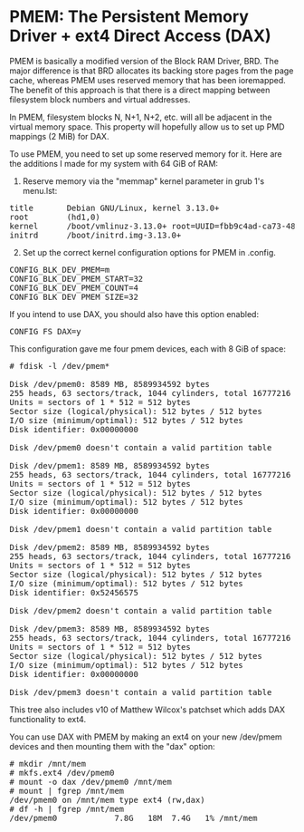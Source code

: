 PMEM: The Persistent Memory Driver + ext4 Direct Access (DAX)
=========================================================

PMEM is basically a modified version of the Block RAM Driver, BRD.  The major
difference is that BRD allocates its backing store pages from the page cache,
whereas PMEM uses reserved memory that has been ioremapped.  The benefit of this
approach is that there is a direct mapping between filesystem block numbers and
virtual addresses.

In PMEM, filesystem blocks N, N+1, N+2, etc. will all be adjacent in the virtual
memory space.  This property will hopefully allow us to set up PMD mappings (2
MiB) for DAX.

To use PMEM, you need to set up some reserved memory for it.  Here are the
additions I made for my system with 64 GiB of RAM:

1) Reserve memory via the "memmap" kernel parameter in grub 1's menu.lst:

<pre>
title		Debian GNU/Linux, kernel 3.13.0+
root		(hd1,0)
kernel		/boot/vmlinuz-3.13.0+ root=UUID=fbb9c4ad-ca73-481d-affc-b0230f262333 ro memmap=32G$32G
initrd		/boot/initrd.img-3.13.0+
</pre>

2) Set up the correct kernel configuration options for PMEM in .config.

<pre>
CONFIG_BLK_DEV_PMEM=m
CONFIG_BLK_DEV_PMEM_START=32
CONFIG_BLK_DEV_PMEM_COUNT=4
CONFIG_BLK_DEV_PMEM_SIZE=32
</pre>

If you intend to use DAX, you should also have this option enabled:

<pre>
CONFIG_FS_DAX=y
</pre>

This configuration gave me four pmem devices, each with 8 GiB of space:

<pre>
# fdisk -l /dev/pmem*

Disk /dev/pmem0: 8589 MB, 8589934592 bytes
255 heads, 63 sectors/track, 1044 cylinders, total 16777216 sectors
Units = sectors of 1 * 512 = 512 bytes
Sector size (logical/physical): 512 bytes / 512 bytes
I/O size (minimum/optimal): 512 bytes / 512 bytes
Disk identifier: 0x00000000

Disk /dev/pmem0 doesn't contain a valid partition table

Disk /dev/pmem1: 8589 MB, 8589934592 bytes
255 heads, 63 sectors/track, 1044 cylinders, total 16777216 sectors
Units = sectors of 1 * 512 = 512 bytes
Sector size (logical/physical): 512 bytes / 512 bytes
I/O size (minimum/optimal): 512 bytes / 512 bytes
Disk identifier: 0x00000000

Disk /dev/pmem1 doesn't contain a valid partition table

Disk /dev/pmem2: 8589 MB, 8589934592 bytes
255 heads, 63 sectors/track, 1044 cylinders, total 16777216 sectors
Units = sectors of 1 * 512 = 512 bytes
Sector size (logical/physical): 512 bytes / 512 bytes
I/O size (minimum/optimal): 512 bytes / 512 bytes
Disk identifier: 0x52456575

Disk /dev/pmem2 doesn't contain a valid partition table

Disk /dev/pmem3: 8589 MB, 8589934592 bytes
255 heads, 63 sectors/track, 1044 cylinders, total 16777216 sectors
Units = sectors of 1 * 512 = 512 bytes
Sector size (logical/physical): 512 bytes / 512 bytes
I/O size (minimum/optimal): 512 bytes / 512 bytes
Disk identifier: 0x00000000

Disk /dev/pmem3 doesn't contain a valid partition table
</pre>

This tree also includes v10 of Matthew Wilcox's patchset which adds DAX
functionality to ext4.

You can use DAX with PMEM by making an ext4 on your new /dev/pmem<N> devices
and then mounting them with the "dax" option:

<pre>
# mkdir /mnt/mem
# mkfs.ext4 /dev/pmem0
# mount -o dax /dev/pmem0 /mnt/mem
# mount | fgrep /mnt/mem
/dev/pmem0 on /mnt/mem type ext4 (rw,dax)
# df -h | fgrep /mnt/mem
/dev/pmem0            7.8G   18M  7.4G   1% /mnt/mem
</pre>
